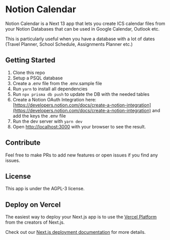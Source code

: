 # Notion Calendar

Notion Calendar is a Next 13 app that lets you create ICS calendar files from your Notion Databases that can be used in Google Calendar, Outlook etc.

This is particularly useful when you have a database with a lot of dates (Travel Planner, School Schedule, Assignments Planner etc.)

## Getting Started

1. Clone this repo
2. Setup a PSQL database
3. Create a .env file from the .env.sample file
4. Run `yarn` to install all dependencies
5. Run `npx prisma db push` to update the DB with the needed tables
6. Create a Notion OAuth Integration here: [https://developers.notion.com/docs/create-a-notion-integration](https://developers.notion.com/docs/create-a-notion-integration) and add the keys the .env file
7. Run the dev server with `yarn dev`
8. Open [http://localhost:3000](http://localhost:3000) with your browser to see the result.

## Contribute

Feel free to make PRs to add new features or open issues if you find any issues.

## License

This app is under the AGPL-3 license.

## Deploy on Vercel

The easiest way to deploy your Next.js app is to use the [Vercel Platform](https://vercel.com/new?utm_medium=default-template&filter=next.js&utm_source=create-next-app&utm_campaign=create-next-app-readme) from the creators of Next.js.

Check out our [Next.js deployment documentation](https://nextjs.org/docs/deployment) for more details.
